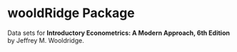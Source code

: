 # wooldRidge Package
Data sets for **Introductory Econometrics: A Modern Approach, 6th Edition** by Jeffrey M. Wooldridge.


